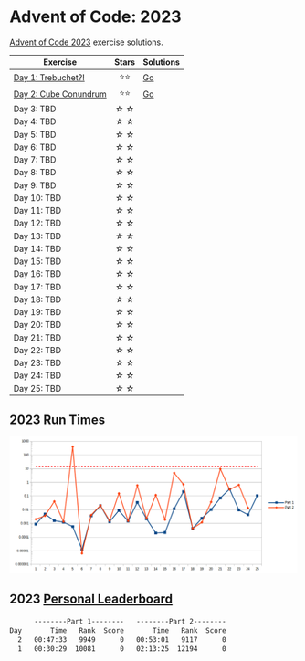 # Advent of Code: 2023

[Advent of Code 2023](https://adventofcode.com/2023) exercise solutions.

<!-- ★ ☆ -->

| Exercise                     | Stars | Solutions |
|------------------------------|:-----:|-----------|
| [Day 1: Trebuchet?!][rm1]    |  ⭐⭐   | [Go][go1] |
| [Day 2: Cube Conundrum][rm2] |  ⭐⭐   | [Go][go2] |
| Day 3: TBD                   |  ☆ ☆  |           |
| Day 4: TBD                   |  ☆ ☆  |           |
| Day 5: TBD                   |  ☆ ☆  |           |
| Day 6: TBD                   |  ☆ ☆  |           |
| Day 7: TBD                   |  ☆ ☆  |           |
| Day 8: TBD                   |  ☆ ☆  |           |
| Day 9: TBD                   |  ☆ ☆  |           |
| Day 10: TBD                  |  ☆ ☆  |           |
| Day 11: TBD                  |  ☆ ☆  |           |
| Day 12: TBD                  |  ☆ ☆  |           |
| Day 13: TBD                  |  ☆ ☆  |           |
| Day 14: TBD                  |  ☆ ☆  |           |
| Day 15: TBD                  |  ☆ ☆  |           |
| Day 16: TBD                  |  ☆ ☆  |           |
| Day 17: TBD                  |  ☆ ☆  |           |
| Day 18: TBD                  |  ☆ ☆  |           |
| Day 19: TBD                  |  ☆ ☆  |           |
| Day 20: TBD                  |  ☆ ☆  |           |
| Day 21: TBD                  |  ☆ ☆  |           |
| Day 22: TBD                  |  ☆ ☆  |           |
| Day 23: TBD                  |  ☆ ☆  |           |
| Day 24: TBD                  |  ☆ ☆  |           |
| Day 25: TBD                  |  ☆ ☆  |           |

## 2023 Run Times

![2023 exercise run-time graphs](run-times.png)

## 2023 [Personal Leaderboard](https://adventofcode.com/2023/leaderboard/self)

```text
      --------Part 1--------   --------Part 2--------
Day       Time   Rank  Score       Time   Rank  Score
  2   00:47:33   9949      0   00:53:01   9117      0
  1   00:30:29  10081      0   02:13:25  12194      0
```

<!-- reference links -->

[rm1]: exercises/2023/01-trebuchet?/README.md
[go1]: exercises/2023/01-trebuchet?/go
[rm2]: exercises/2023/02-cubeConundrum/README.md
[go2]: exercises/2023/02-cubeConundrum/go

